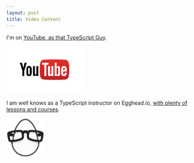 ```yaml
---
layout: post
title: Video Content
---
```


I'm on [YouTube, as that TypeScript Guy](https://youtube.com/basaratali).

<a href="https://youtube.com/basaratali"><img width="200px" src="/img/youtube.png"/></a>

I am well knows as a TypeScript instructor on Egghead.io, [with plenty of lessons and courses](https://egghead.io/instructors/basarat-ali-syed/).

<a href="https://egghead.io/instructors/basarat-ali-syed/"><img width="100px" src="/img/egghead.png"/></a>


